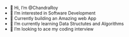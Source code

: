 - 👋 Hi, I’m @ChandraRoy
- 👀 I’m interested in Software Development
- 👀 Currently building an Amazing web App
- 🌱 I’m currently learning Data Structutes and Algorithms
- 💞️ I’m looking to ace my coding interview

<!---
ChandraRoy is a ✨ special ✨ repository because its `README.md` (this file) appears on your GitHub profile.
You can click the Preview link to take a look at your changes.
--->
